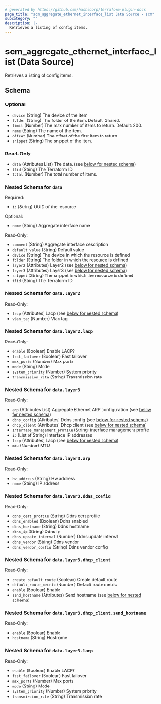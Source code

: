```yaml
---
# generated by https://github.com/hashicorp/terraform-plugin-docs
page_title: "scm_aggregate_ethernet_interface_list Data Source - scm"
subcategory: ""
description: |-
  Retrieves a listing of config items.
---
```


# scm_aggregate_ethernet_interface_list (Data Source)

Retrieves a listing of config items.



<!-- schema generated by tfplugindocs -->
## Schema

### Optional

- `device` (String) The device of the item.
- `folder` (String) The folder of the item. Default: Shared.
- `limit` (Number) The max number of items to return. Default: 200.
- `name` (String) The name of the item.
- `offset` (Number) The offset of the first item to return.
- `snippet` (String) The snippet of the item.

### Read-Only

- `data` (Attributes List) The data. (see [below for nested schema](#nestedatt--data))
- `tfid` (String) The Terraform ID.
- `total` (Number) The total number of items.

<a id="nestedatt--data"></a>
### Nested Schema for `data`

Required:

- `id` (String) UUID of the resource

Optional:

- `name` (String) Aggregate interface name

Read-Only:

- `comment` (String) Aggregate interface description
- `default_value` (String) Default value
- `device` (String) The device in which the resource is defined
- `folder` (String) The folder in which the resource is defined
- `layer2` (Attributes) Layer2 (see [below for nested schema](#nestedatt--data--layer2))
- `layer3` (Attributes) Layer3 (see [below for nested schema](#nestedatt--data--layer3))
- `snippet` (String) The snippet in which the resource is defined
- `tfid` (String) The Terraform ID.

<a id="nestedatt--data--layer2"></a>
### Nested Schema for `data.layer2`

Read-Only:

- `lacp` (Attributes) Lacp (see [below for nested schema](#nestedatt--data--layer2--lacp))
- `vlan_tag` (Number) Vlan tag

<a id="nestedatt--data--layer2--lacp"></a>
### Nested Schema for `data.layer2.lacp`

Read-Only:

- `enable` (Boolean) Enable LACP?
- `fast_failover` (Boolean) Fast failover
- `max_ports` (Number) Max ports
- `mode` (String) Mode
- `system_priority` (Number) System priority
- `transmission_rate` (String) Transmission rate



<a id="nestedatt--data--layer3"></a>
### Nested Schema for `data.layer3`

Read-Only:

- `arp` (Attributes List) Aggregate Ethernet ARP configuration (see [below for nested schema](#nestedatt--data--layer3--arp))
- `ddns_config` (Attributes) Ddns config (see [below for nested schema](#nestedatt--data--layer3--ddns_config))
- `dhcp_client` (Attributes) Dhcp client (see [below for nested schema](#nestedatt--data--layer3--dhcp_client))
- `interface_management_profile` (String) Interface management profile
- `ip` (List of String) Interface IP addresses
- `lacp` (Attributes) Lacp (see [below for nested schema](#nestedatt--data--layer3--lacp))
- `mtu` (Number) MTU

<a id="nestedatt--data--layer3--arp"></a>
### Nested Schema for `data.layer3.arp`

Read-Only:

- `hw_address` (String) Hw address
- `name` (String) IP address


<a id="nestedatt--data--layer3--ddns_config"></a>
### Nested Schema for `data.layer3.ddns_config`

Read-Only:

- `ddns_cert_profile` (String) Ddns cert profile
- `ddns_enabled` (Boolean) Ddns enabled
- `ddns_hostname` (String) Ddns hostname
- `ddns_ip` (String) Ddns ip
- `ddns_update_interval` (Number) Ddns update interval
- `ddns_vendor` (String) Ddns vendor
- `ddns_vendor_config` (String) Ddns vendor config


<a id="nestedatt--data--layer3--dhcp_client"></a>
### Nested Schema for `data.layer3.dhcp_client`

Read-Only:

- `create_default_route` (Boolean) Create default route
- `default_route_metric` (Number) Default route metric
- `enable` (Boolean) Enable
- `send_hostname` (Attributes) Send hostname (see [below for nested schema](#nestedatt--data--layer3--dhcp_client--send_hostname))

<a id="nestedatt--data--layer3--dhcp_client--send_hostname"></a>
### Nested Schema for `data.layer3.dhcp_client.send_hostname`

Read-Only:

- `enable` (Boolean) Enable
- `hostname` (String) Hostname



<a id="nestedatt--data--layer3--lacp"></a>
### Nested Schema for `data.layer3.lacp`

Read-Only:

- `enable` (Boolean) Enable LACP?
- `fast_failover` (Boolean) Fast failover
- `max_ports` (Number) Max ports
- `mode` (String) Mode
- `system_priority` (Number) System priority
- `transmission_rate` (String) Transmission rate
